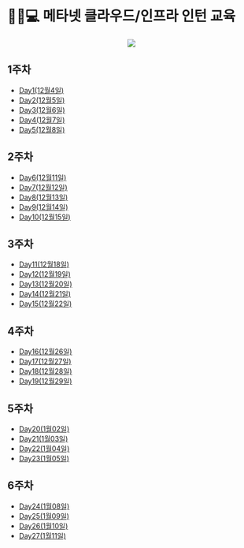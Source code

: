 # 👨‍🎓💻 메타넷 클라우드/인프라 인턴 교육

<p align="center"> 
  <img src="https://github.com/JoEunSae/Metanet-Internship/assets/83803199/dc1ebfd9-71d0-4c8f-87f4-7a95e38c9fec">
</p>


## 1주차
- [Day1(12월4일)](./docs/Day1.md)
- [Day2(12월5일)](./docs/Day2.md)
- [Day3(12월6일)](./docs/Day3.md)
- [Day4(12월7일)](./docs/Day4.md)
- [Day5(12월8일)](./docs/Day5.md)


## 2주차
- [Day6(12월11일)](./docs/Day6.md)
- [Day7(12월12일)](./docs/Day7.md)
- [Day8(12월13일)](./docs/Day8.md)
- [Day9(12월14일)](./docs/Day9.md)
- [Day10(12월15일)](./docs/Day10.md)


## 3주차
- [Day11(12월18일)](./docs/Day11.md)
- [Day12(12월19일)](./docs/Day12.md)
- [Day13(12월20일)](./docs/Day13.md)
- [Day14(12월21일)](./docs/Day14.md)
- [Day15(12월22일)](./docs/Day15.md)

## 4주차
- [Day16(12월26일)](./docs/Day16.md)
- [Day17(12월27일)](./docs/Day17.md)
- [Day18(12월28일)](./docs/Day18.md)
- [Day19(12월29일)](./docs/Day19.md)

## 5주차
- [Day20(1월02일)](./docs/Day20.md)
- [Day21(1월03일)](./docs/Day21.md)
- [Day22(1월04일)](./docs/Day22.md)
- [Day23(1월05일)](./docs/Day23.md)

## 6주차
- [Day24(1월08일)](./docs/Day24.md)
- [Day25(1월09일)](./docs/Day25.md)
- [Day26(1월10일)](./docs/Day26.md)
- [Day27(1월11일)](./docs/Day27.md)
